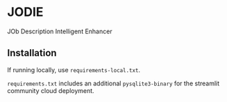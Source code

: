 # JODIE

JOb Description Intelligent Enhancer 

## Installation 
If running locally, use `requirements-local.txt`.

`requirements.txt` includes an additional `pysqlite3-binary` for the streamlit community cloud deployment.
